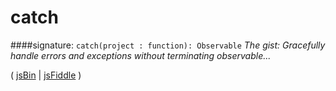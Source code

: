 # catch

####signature: `catch(project : function): Observable`
*The gist: Gracefully handle errors and exceptions without terminating observable...*

( [jsBin]() | [jsFiddle]() )
